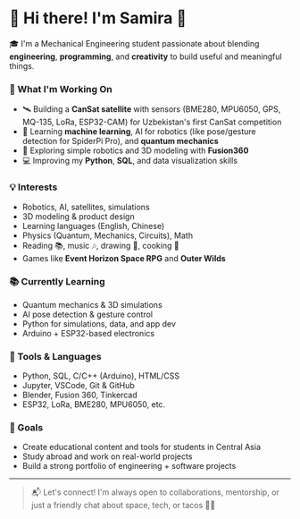 # 👋 Hi there! I'm Samira 💚

🎓 I'm a Mechanical Engineering student passionate about blending **engineering**, **programming**, and **creativity** to build useful and meaningful things.

### 🚀 What I'm Working On

- 🛰️ Building a **CanSat satellite** with sensors (BME280, MPU6050, GPS, MQ-135, LoRa, ESP32-CAM) for Uzbekistan's first CanSat competition
- 🧠 Learning **machine learning**, AI for robotics (like pose/gesture detection for SpiderPi Pro), and **quantum mechanics**
- 🦾 Exploring simple robotics and 3D modeling with **Fusion360**
- 💻 Improving my **Python**, **SQL**, and data visualization skills  

### 💡 Interests

- Robotics, AI, satellites, simulations  
- 3D modeling & product design  
- Learning languages (English, Chinese)  
- Physics (Quantum, Mechanics, Circuits), Math  
- Reading 📚, music 🎶, drawing 🎨, cooking 🍳  
- Games like **Event Horizon Space RPG** and **Outer Wilds**

### 📚 Currently Learning

- Quantum mechanics & 3D simulations  
- AI pose detection & gesture control  
- Python for simulations, data, and app dev  
- Arduino + ESP32-based electronics

### 🔧 Tools & Languages

- Python, SQL, C/C++ (Arduino), HTML/CSS  
- Jupyter, VSCode, Git & GitHub  
- Blender, Fusion 360, Tinkercad  
- ESP32, LoRa, BME280, MPU6050, etc.

### 🌱 Goals

- Create educational content and tools for students in Central Asia  
- Study abroad and work on real-world projects  
- Build a strong portfolio of engineering + software projects  

---

> 📬 Let's connect! I'm always open to collaborations, mentorship, or just a friendly chat about space, tech, or tacos 🌮😄

